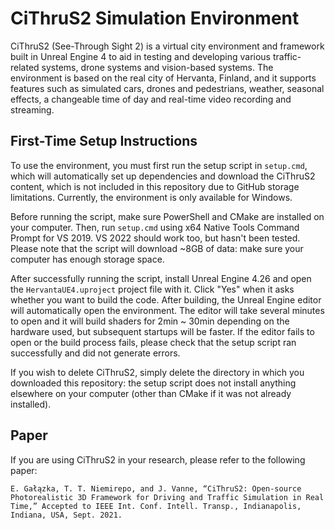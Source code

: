 # CiThruS2 Simulation Environment

CiThruS2 (See-Through Sight 2) is a virtual city environment and framework built in Unreal Engine 4 to aid in testing and developing various traffic-related systems, drone systems and vision-based systems. The environment is based on the real city of Hervanta, Finland, and it supports features such as simulated cars, drones and pedestrians, weather, seasonal effects, a changeable time of day and real-time video recording and streaming.

## First-Time Setup Instructions

To use the environment, you must first run the setup script in `setup.cmd`, which will automatically set up dependencies and download the CiThruS2 content, which is not included in this repository due to GitHub storage limitations. Currently, the environment is only available for Windows.

Before running the script, make sure PowerShell and CMake are installed on your computer. Then, run `setup.cmd` using x64 Native Tools Command Prompt for VS 2019. VS 2022 should work too, but hasn't been tested. Please note that the script will download ~8GB of data: make sure your computer has enough storage space.

After successfully running the script, install Unreal Engine 4.26 and open the `HervantaUE4.uproject` project file with it. Click "Yes" when it asks whether you want to build the code. After building, the Unreal Engine editor will automatically open the environment. The editor will take several minutes to open and it will build shaders for 2min ~ 30min depending on the hardware used, but subsequent startups will be faster. If the editor fails to open or the build process fails, please check that the setup script ran successfully and did not generate errors.

If you wish to delete CiThruS2, simply delete the directory in which you downloaded this repository: the setup script does not install anything elsewhere on your computer (other than CMake if it was not already installed).

## Paper

If you are using CiThruS2 in your research, please refer to the following paper: 

`E. Gałązka, T. T. Niemirepo, and J. Vanne, “CiThruS2: Open-source Photorealistic 3D Framework for Driving and Traffic Simulation in Real Time,” Accepted to IEEE Int. Conf. Intell. Transp., Indianapolis, Indiana, USA, Sept. 2021. `
